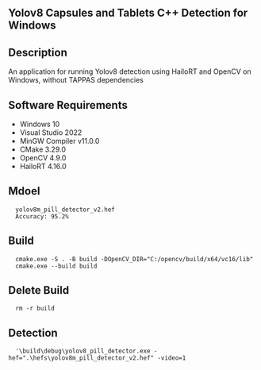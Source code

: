 ## Yolov8 Capsules and Tablets C++ Detection for Windows

## Description
An application for running Yolov8 detection using HailoRT and OpenCV on Windows, without TAPPAS dependencies

## Software Requirements
* Windows 10
* Visual Studio 2022
* MinGW Compiler v11.0.0
* CMake 3.29.0
* OpenCV 4.9.0
* HailoRT 4.16.0

## Mdoel
```
  yolov8m_pill_detector_v2.hef
  Accuracy: 95.2%
```

## Build
```
  cmake.exe -S . -B build -DOpenCV_DIR="C:/opencv/build/x64/vc16/lib"
  cmake.exe --build build
```

## Delete Build
```
  rm -r build
```

## Detection
```
  '\build\debug\yolov8_pill_detector.exe -hef=".\hefs\yolov8m_pill_detector_v2.hef" -video=1 
```
